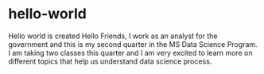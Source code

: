 # hello-world
Hello world is created
Hello Friends, I work as an analyst for the government and this is my second quarter in the MS Data Science Program. I am taking two classes this quarter and I am very excited to learn more on different topics that help us understand data science process. 
